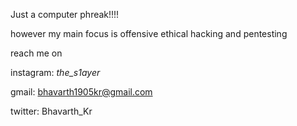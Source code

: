 Just a computer phreak!!!!

however my main focus is offensive ethical hacking and pentesting

reach me on 

instagram: _the_s1ayer_


gmail: bhavarth1905kr@gmail.com


twitter: Bhavarth_Kr
